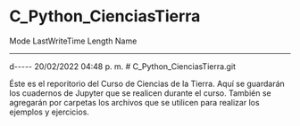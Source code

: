 # C_Python_CienciasTierra

Mode                 LastWriteTime         Length Name                                                                 
----                 -------------         ------ ----                                                                 
d-----     20/02/2022  04:48 p. m.                # C_Python_CienciasTierra.git                                        


Éste es el reporitorio del Curso de Ciencias de la Tierra. 
Aquí se guardarán los cuadernos de Jupyter que se realicen durante el curso.
También se agregarán por carpetas los archivos que se utilicen para realizar los ejemplos
y ejercicios.
